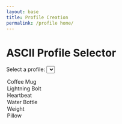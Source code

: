 ```yaml
---
layout: base
title: Profile Creation
permalink: /profile home/
---
```


<h1>ASCII Profile Selector</h1>

<label for="profile-select">Select a profile:</label>
<select id="profile-select" onchange="updateAscii()">
  <option value="coffeeMug">Coffee Mug</option>
  <option value="lightningBolt">Lightning Bolt</option>
  <option value="heartbeat">Heartbeat</option>
  <option value="waterBottle">Water Bottle</option>
  <option value="weight">Weight</option>
  <option value="pillow">Pillow</option>
  <!-- Add more options as needed -->
</select>

<div id="ascii-container">
  <!-- ASCII art will be displayed here -->
</div>

<script>
  // ASCII art for different profiles
  const asciiArt = {
    coffeeMug: `
   ( (
    ) )
........
|      |]
\      / 
 `    '  
    `,
    lightningBolt: `
       ⚡
     \   /
      . .
    /  _  \\
   /  / \  \\
  |  |   |  |
 `,
    heartbeat: `
  /¯¯\
 (    )
  \  /
   \/
    `,
    waterBottle: `
   ____
  ||  ||
  ||  ||
  ||  ||
  ||  ||
  ||  ||
  ||__||
  |____|
  `,
    weight: `
   _________
  |         |
  |         |
  |    ●    |
  |         |
  |_________|
  `,
    pillow: `
   ________
  |        |
  |  ____  |
  | (    ) |
  |  |  |  |
  |  |  |  |
  |__|__|__|
  `,
`
  };

  function updateAscii() {
    const selectElement = document.getElementById('profile-select');
    const profile = selectElement.value;
    const asciiContainer = document.getElementById('ascii-container');

    // Display the selected ASCII art
    asciiContainer.textContent = asciiArt[profile];
  }

  // Initial update on page load
  updateAscii();
</script>

</body>
</html>
